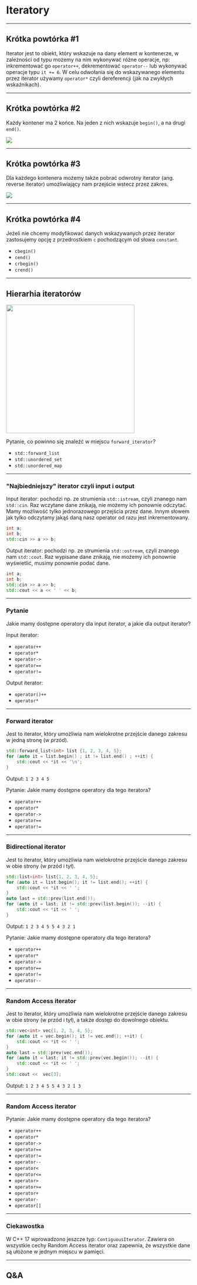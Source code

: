 <!-- .slide: data-background="#111111" -->

# Iteratory

___

## Krótka powtórka #1

Iterator jest to obiekt, który wskazuje na dany element w kontenerze, w zależności od typu możemy na nim wykonywać różne operacje, np: inkrementować go `operator++`, dekrementować `operator--` lub wykonywać operacje typu `it += 6`. W celu odwołania się do wskazywanego elementu przez iterator używamy `operator*` czyli dereferencji (jak na zwykłych wskaźnikach).

___

## Krótka powtórka #2

Każdy kontener ma 2 końce. Na jeden z nich wskazuje `begin()`, a na drugi `end()`.

<image src="img/iterator.png">

___

## Krótka powtórka #3

Dla każdego kontenera możemy także pobrać odwrotny iterator (ang. reverse iterator) umożliwiający nam przejście wstecz przez zakres.

<image src="img/rev_iterator.gif">

___

## Krótka powtórka #4

Jeżeli nie chcemy modyfikować danych wskazywanych przez iterator zastosujemy opcję z przedrostkiem `c` pochodzącym od słowa `constant`.

* <!-- .element: class="fragment fade-in" --> <code>cbegin()</code>
* <!-- .element: class="fragment fade-in" --> <code>cend()</code>
* <!-- .element: class="fragment fade-in" --> <code>crbegin()</code>
* <!-- .element: class="fragment fade-in" --> <code>crend()</code>

___

## Hierarhia iteratorów

<image src="img/iterator_categories.gif" height="350px">

Pytanie, co powinno się znaleźć w miejscu `forward_iterator`?
<!-- .element: class="fragment fade-in" -->

* <!-- .element: class="fragment fade-in" --> <code>std::forward_list<T></code>
* <!-- .element: class="fragment fade-in" --> <code>std::unordered_set<T></code>
* <!-- .element: class="fragment fade-in" --> <code>std::unordered_map<T></code>

___

### "Najbiedniejszy" iterator czyli input i output

Input iterator: pochodzi np. ze strumienia `std::istream`, czyli znanego nam `std::cin`. Raz wczytane dane znikają, nie możemy ich ponownie odczytać. Mamy możliwość tylko jednorazowego przejścia przez dane. Innym słowem jak tylko odczytamy jakąś daną nasz operator od razu jest inkrementowany.

```C++
int a;
int b;
std::cin >> a >> b;
```
<!-- .element: class="fragment fade-in" -->

Output iterator: pochodzi np. ze strumienia `std::ostream`, czyli znanego nam `std::cout`. Raz wypisane dane znikają, nie możemy ich ponownie wyświetlić, musimy ponownie podać dane.
<!-- .element: class="fragment fade-in" -->

```C++
int a;
int b;
std::cin >> a >> b;
std::cout << a << ' ' << b;
```
<!-- .element: class="fragment fade-in" -->
___

### Pytanie

Jakie mamy dostępne operatory dla input iterator, a jakie dla output iterator?

Input iterator:
<!-- .element: class="fragment fade-in" -->

* <!-- .element: class="fragment fade-in" --> <code>operator++</code>
* <!-- .element: class="fragment fade-in" --> <code>operator*</code>
* <!-- .element: class="fragment fade-in" --> <code>operator-></code>
* <!-- .element: class="fragment fade-in" --> <code>operator==</code>
* <!-- .element: class="fragment fade-in" --> <code>operator!=</code>

Output iterator:
<!-- .element: class="fragment fade-in" -->

* <!-- .element: class="fragment fade-in" --> <code>operator()++</code>
* <!-- .element: class="fragment fade-in" --> <code>operator*</code>

___

### Forward iterator

Jest to iterator, który umożliwia nam wielokrotne przejście danego zakresu w jedną stronę (w przód).

```C++
std::forward_list<int> list {1, 2, 3, 4, 5};
for (auto it = list.begin() ; it != list.end() ; ++it) {
    std::cout << *it << '\n';
}
```
<!-- .element: class="fragment fade-in" -->

Output: `1 2 3 4 5`
<!-- .element: class="fragment fade-in" -->

Pytanie: Jakie mamy dostępne operatory dla tego iteratora?
<!-- .element: class="fragment fade-in" -->

* <!-- .element: class="fragment fade-in" --> <code>operator++</code>
* <!-- .element: class="fragment fade-in" --> <code>operator*</code>
* <!-- .element: class="fragment fade-in" --> <code>operator-></code>
* <!-- .element: class="fragment fade-in" --> <code>operator==</code>
* <!-- .element: class="fragment fade-in" --> <code>operator!=</code>

___
<!-- .slide: style="font-size: 0.85em" -->

### Bidirectional iterator

Jest to iterator, który umożliwia nam wielokrotne przejście danego zakresu w obie strony (w przód i tył).

```C++
std::list<int> list{1, 2, 3, 4, 5};
for (auto it = list.begin(); it != list.end(); ++it) {
    std::cout << *it << ' ';
}
auto last = std::prev(list.end());
for (auto it = last; it != std::prev(list.begin()); --it) {
    std::cout << *it << ' ';
}
```
<!-- .element: class="fragment fade-in" -->

Output: `1 2 3 4 5 5 4 3 2 1`
<!-- .element: class="fragment fade-in" -->

Pytanie: Jakie mamy dostępne operatory dla tego iteratora?
<!-- .element: class="fragment fade-in" -->

* <!-- .element: class="fragment fade-in" --> <code>operator++</code>
* <!-- .element: class="fragment fade-in" --> <code>operator*</code>
* <!-- .element: class="fragment fade-in" --> <code>operator-></code>
* <!-- .element: class="fragment fade-in" --> <code>operator==</code>
* <!-- .element: class="fragment fade-in" --> <code>operator!=</code>
* <!-- .element: class="fragment fade-in" --> <code>operator--</code>

___

### Random Access iterator

Jest to iterator, który umożliwia nam wielokrotne przejście danego zakresu w obie strony (w przód i tył), a także dostęp do dowolnego obiektu.

```C++
std::vec<int> vec{1, 2, 3, 4, 5};
for (auto it = vec.begin(); it != vec.end(); ++it) {
    std::cout << *it << ' ';
}
auto last = std::prev(vec.end());
for (auto it = last; it != std::prev(vec.begin()); --it) {
    std::cout << *it << ' ';
}
std::cout <<  vec[3];
```
<!-- .element: class="fragment fade-in" -->

Output: `1 2 3 4 5 5 4 3 2 1 3`
<!-- .element: class="fragment fade-in" -->

___

### Random Access iterator

Pytanie: Jakie mamy dostępne operatory dla tego iteratora?
<!-- .element: class="fragment fade-in" -->

* <!-- .element: class="fragment fade-in" --> <code>operator++</code>
* <!-- .element: class="fragment fade-in" --> <code>operator*</code>
* <!-- .element: class="fragment fade-in" --> <code>operator-></code>
* <!-- .element: class="fragment fade-in" --> <code>operator==</code>
* <!-- .element: class="fragment fade-in" --> <code>operator!=</code>
* <!-- .element: class="fragment fade-in" --> <code>operator--</code>
* <!-- .element: class="fragment fade-in" --> <code>operator<</code>
* <!-- .element: class="fragment fade-in" --> <code>operator<=</code>
* <!-- .element: class="fragment fade-in" --> <code>operator></code>
* <!-- .element: class="fragment fade-in" --> <code>operator>=</code>
* <!-- .element: class="fragment fade-in" --> <code>operator+</code>
* <!-- .element: class="fragment fade-in" --> <code>operator-</code>
* <!-- .element: class="fragment fade-in" --> <code>operator[]</code>

___

### Ciekawostka

W C++ 17 wprowadzono jeszcze typ: `ContiguousIterator`. Zawiera on wszystkie cechy Random Access iterator oraz zapewnia, że wszystkie dane są ułożone w jednym miejscu w pamięci.

___

## Q&A
